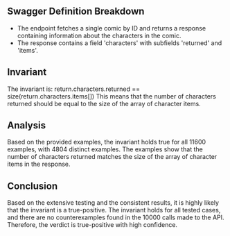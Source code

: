 ## Swagger Definition Breakdown
- The endpoint fetches a single comic by ID and returns a response containing information about the characters in the comic.
- The response contains a field 'characters' with subfields 'returned' and 'items'.

## Invariant
The invariant is: return.characters.returned == size(return.characters.items[])
This means that the number of characters returned should be equal to the size of the array of character items.

## Analysis
Based on the provided examples, the invariant holds true for all 11600 examples, with 4804 distinct examples. The examples show that the number of characters returned matches the size of the array of character items in the response.

## Conclusion
Based on the extensive testing and the consistent results, it is highly likely that the invariant is a true-positive. The invariant holds for all tested cases, and there are no counterexamples found in the 10000 calls made to the API. Therefore, the verdict is true-positive with high confidence.
